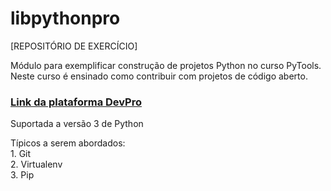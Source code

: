 # libpythonpro
[REPOSITÓRIO DE EXERCÍCIO]

Módulo para exemplificar construção de projetos Python no curso PyTools. 
Neste curso é ensinado como contribuir com projetos de código aberto.

### [Link da plataforma DevPro](Loginhttps://www.dev.pro.br)

Suportada a versão 3 de Python

Típicos a serem abordados:  
    1. Git  
    2. Virtualenv  
    3. Pip